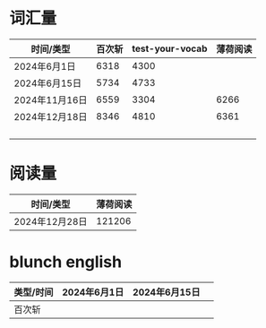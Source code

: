 # 词汇量

| 时间/类型       | 百次斩  | test-your-vocab | 薄荷阅读 |
|-------------|------|-----------------|------|
| 2024年6月1日   | 6318 | 4300            |      |
| 2024年6月15日  | 5734 | 4733            |      |
| 2024年11月16日 | 6559 | 3304            | 6266 |
| 2024年12月18日 | 8346 | 4810             | 6361 |
|             |      |                 |      |
|             |      |                 |      |
|             |      |                 |      |
|             |      |                 |      |


# 阅读量
| 时间/类型       | 薄荷阅读   | 
|-------------|--------|
| 2024年12月28日 | 121206 |

# blunch english
| 类型/时间 | 2024年6月1日  | 2024年6月15日  |   |
|-------|---|---|---|
| 百次斩      |   |   |   |

